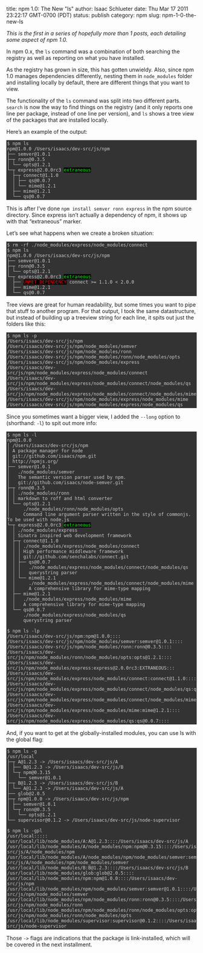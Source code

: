 title: npm 1.0: The New "ls"
author: Isaac Schlueter
date: Thu Mar 17 2011 23:22:17 GMT-0700 (PDT)
status: publish
category: npm
slug: npm-1-0-the-new-ls

<p><em>This is the first in a series of hopefully more than 1 posts, each detailing some aspect of npm 1.0.</em></p>

<p>In npm 0.x, the <code>ls</code> command was a combination of both searching the registry as well as reporting on what you have installed.</p>

<p>As the registry has grown in size, this has gotten unwieldy.  Also, since npm 1.0 manages dependencies differently, nesting them in <code>node_modules</code> folder and installing locally by default, there are different things that you want to view.</p>

<p>The functionality of the <code>ls</code> command was split into two different parts.  <code>search</code> is now the way to find things on the registry (and it only reports one line per package, instead of one line per version), and <code>ls</code> shows a tree view of the packages that are installed locally.</p>

<p>Here&#8217;s an example of the output:</p>

<pre style="background:#333;color:#ccc;overflow:auto;padding:2px;"><code>$ npm ls
npm@1.0.0 /Users/isaacs/dev-src/js/npm
├── semver@1.0.1 
├─┬ ronn@0.3.5 
│ └── opts@1.2.1 
└─┬ express@2.0.0rc3 <span style="background:#000;color:#0f0;">extraneous</span> 
  ├─┬ connect@1.1.0 
  │ ├── qs@0.0.7 
  │ └── mime@1.2.1 
  ├── mime@1.2.1 
  └── qs@0.0.7
</code></pre>

<p>This is after I&#8217;ve done <code>npm install semver ronn express</code> in the npm source directory.  Since express isn&#8217;t actually a dependency of npm, it shows up with that &#8220;extraneous&#8221; marker.</p>

<p>Let&#8217;s see what happens when we create a broken situation:</p>

<pre style="background:#333;color:#ccc;overflow:auto;padding:2px;"><code>$ rm -rf ./node_modules/express/node_modules/connect
$ npm ls
npm@1.0.0 /Users/isaacs/dev-src/js/npm
├── semver@1.0.1 
├─┬ ronn@0.3.5 
│ └── opts@1.2.1 
└─┬ express@2.0.0rc3 <span style="background:#000;color:#0f0;">extraneous</span> 
  ├── <span style="background:#000;color:#f00;">UNMET DEPENDENCY</span> connect &gt;= 1.1.0 &lt; 2.0.0
  ├── mime@1.2.1 
  └── qs@0.0.7
</code></pre>

<p>Tree views are great for human readability, but some times you want to pipe that stuff to another program.  For that output, I took the same datastructure, but instead of building up a treeview string for each line, it spits out just the folders like this:</p>

<pre style="background:#333;color:#ccc;overflow:auto;padding:2px;"><code>$ npm ls -p
/Users/isaacs/dev-src/js/npm
/Users/isaacs/dev-src/js/npm/node_modules/semver
/Users/isaacs/dev-src/js/npm/node_modules/ronn
/Users/isaacs/dev-src/js/npm/node_modules/ronn/node_modules/opts
/Users/isaacs/dev-src/js/npm/node_modules/express
/Users/isaacs/dev-src/js/npm/node_modules/express/node_modules/connect
/Users/isaacs/dev-src/js/npm/node_modules/express/node_modules/connect/node_modules/qs
/Users/isaacs/dev-src/js/npm/node_modules/express/node_modules/connect/node_modules/mime
/Users/isaacs/dev-src/js/npm/node_modules/express/node_modules/mime
/Users/isaacs/dev-src/js/npm/node_modules/express/node_modules/qs
</code></pre>

<p>Since you sometimes want a bigger view, I added the <code>--long</code> option to (shorthand: <code>-l</code>) to spit out more info:</p>

<pre style="background:#333;color:#ccc;overflow:auto;padding:2px;"><code>$ npm ls -l
npm@1.0.0 
│ /Users/isaacs/dev-src/js/npm
│ A package manager for node
│ git://github.com/isaacs/npm.git
│ http://npmjs.org/
├── semver@1.0.1 
│   ./node_modules/semver
│   The semantic version parser used by npm.
│   git://github.com/isaacs/node-semver.git
├─┬ ronn@0.3.5 
│ │ ./node_modules/ronn
│ │ markdown to roff and html converter
│ └── opts@1.2.1 
│     ./node_modules/ronn/node_modules/opts
│     Command line argument parser written in the style of commonjs. To be used with node.js
└─┬ express@2.0.0rc3 <span style="background:#000;color:#0f0;">extraneous</span> 
  │ ./node_modules/express
  │ Sinatra inspired web development framework
  ├─┬ connect@1.1.0 
  │ │ ./node_modules/express/node_modules/connect
  │ │ High performance middleware framework
  │ │ git://github.com/senchalabs/connect.git
  │ ├── qs@0.0.7 
  │ │   ./node_modules/express/node_modules/connect/node_modules/qs
  │ │   querystring parser
  │ └── mime@1.2.1 
  │     ./node_modules/express/node_modules/connect/node_modules/mime
  │     A comprehensive library for mime-type mapping
  ├── mime@1.2.1 
  │   ./node_modules/express/node_modules/mime
  │   A comprehensive library for mime-type mapping
  └── qs@0.0.7 
      ./node_modules/express/node_modules/qs
      querystring parser

$ npm ls -lp
/Users/isaacs/dev-src/js/npm:npm@1.0.0::::
/Users/isaacs/dev-src/js/npm/node_modules/semver:semver@1.0.1::::
/Users/isaacs/dev-src/js/npm/node_modules/ronn:ronn@0.3.5::::
/Users/isaacs/dev-src/js/npm/node_modules/ronn/node_modules/opts:opts@1.2.1::::
/Users/isaacs/dev-src/js/npm/node_modules/express:express@2.0.0rc3:EXTRANEOUS:::
/Users/isaacs/dev-src/js/npm/node_modules/express/node_modules/connect:connect@1.1.0::::
/Users/isaacs/dev-src/js/npm/node_modules/express/node_modules/connect/node_modules/qs:qs@0.0.7::::
/Users/isaacs/dev-src/js/npm/node_modules/express/node_modules/connect/node_modules/mime:mime@1.2.1::::
/Users/isaacs/dev-src/js/npm/node_modules/express/node_modules/mime:mime@1.2.1::::
/Users/isaacs/dev-src/js/npm/node_modules/express/node_modules/qs:qs@0.0.7::::
</code></pre>

<p>And, if you want to get at the globally-installed modules, you can use ls with the global flag:</p>

<pre style="background:#333;color:#ccc;overflow:auto;padding:2px;"><code>$ npm ls -g
/usr/local
├─┬ A@1.2.3 -&gt; /Users/isaacs/dev-src/js/A
│ ├── B@1.2.3 -&gt; /Users/isaacs/dev-src/js/B
│ └─┬ npm@0.3.15 
│   └── semver@1.0.1 
├─┬ B@1.2.3 -&gt; /Users/isaacs/dev-src/js/B
│ └── A@1.2.3 -&gt; /Users/isaacs/dev-src/js/A
├── glob@2.0.5 
├─┬ npm@1.0.0 -&gt; /Users/isaacs/dev-src/js/npm
│ ├── semver@1.0.1 
│ └─┬ ronn@0.3.5 
│   └── opts@1.2.1 
└── supervisor@0.1.2 -&gt; /Users/isaacs/dev-src/js/node-supervisor

$ npm ls -gpl
/usr/local:::::
/usr/local/lib/node_modules/A:A@1.2.3::::/Users/isaacs/dev-src/js/A
/usr/local/lib/node_modules/A/node_modules/npm:npm@0.3.15::::/Users/isaacs/dev-src/js/A/node_modules/npm
/usr/local/lib/node_modules/A/node_modules/npm/node_modules/semver:semver@1.0.1::::/Users/isaacs/dev-src/js/A/node_modules/npm/node_modules/semver
/usr/local/lib/node_modules/B:B@1.2.3::::/Users/isaacs/dev-src/js/B
/usr/local/lib/node_modules/glob:glob@2.0.5::::
/usr/local/lib/node_modules/npm:npm@1.0.0::::/Users/isaacs/dev-src/js/npm
/usr/local/lib/node_modules/npm/node_modules/semver:semver@1.0.1::::/Users/isaacs/dev-src/js/npm/node_modules/semver
/usr/local/lib/node_modules/npm/node_modules/ronn:ronn@0.3.5::::/Users/isaacs/dev-src/js/npm/node_modules/ronn
/usr/local/lib/node_modules/npm/node_modules/ronn/node_modules/opts:opts@1.2.1::::/Users/isaacs/dev-src/js/npm/node_modules/ronn/node_modules/opts
/usr/local/lib/node_modules/supervisor:supervisor@0.1.2::::/Users/isaacs/dev-src/js/node-supervisor
</code></pre>

<p>Those <code>-&gt;</code> flags are indications that the package is link-installed, which will be covered in the next installment.</p>
